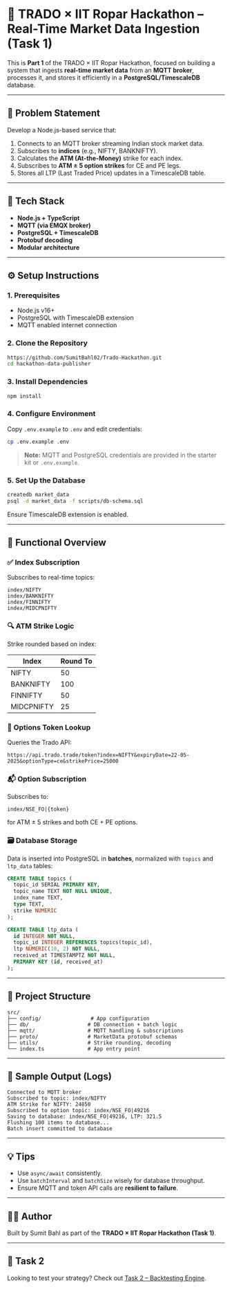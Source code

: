 # 📡 TRADO × IIT Ropar Hackathon – Real-Time Market Data Ingestion (Task 1)

This is **Part 1** of the TRADO × IIT Ropar Hackathon, focused on building a system that ingests **real-time market data** from an **MQTT broker**, processes it, and stores it efficiently in a **PostgreSQL/TimescaleDB** database.

---

## 📌 Problem Statement

Develop a Node.js-based service that:

1. Connects to an MQTT broker streaming Indian stock market data.
2. Subscribes to **indices** (e.g., NIFTY, BANKNIFTY).
3. Calculates the **ATM (At-the-Money)** strike for each index.
4. Subscribes to **ATM ± 5 option strikes** for CE and PE legs.
5. Stores all LTP (Last Traded Price) updates in a TimescaleDB table.

---

## 🚀 Tech Stack

* **Node.js + TypeScript**
* **MQTT (via EMQX broker)**
* **PostgreSQL + TimescaleDB**
* **Protobuf decoding**
* **Modular architecture**

---

## ⚙️ Setup Instructions

### 1. Prerequisites

* Node.js v16+
* PostgreSQL with TimescaleDB extension
* MQTT enabled internet connection

### 2. Clone the Repository

```bash
https://github.com/SumitBahl02/Trado-Hackathon.git
cd hackathon-data-publisher
```

### 3. Install Dependencies

```bash
npm install
```

### 4. Configure Environment

Copy `.env.example` to `.env` and edit credentials:

```bash
cp .env.example .env
```

> **Note:** MQTT and PostgreSQL credentials are provided in the starter kit or `.env.example`.

### 5. Set Up the Database

```bash
createdb market_data
psql -d market_data -f scripts/db-schema.sql
```

Ensure TimescaleDB extension is enabled.

---

## 🧠 Functional Overview

### ✅ Index Subscription

Subscribes to real-time topics:

```
index/NIFTY
index/BANKNIFTY
index/FINNIFTY
index/MIDCPNIFTY
```

### 🔍 ATM Strike Logic

Strike rounded based on index:

| Index      | Round To |
| ---------- | -------- |
| NIFTY      | 50       |
| BANKNIFTY  | 100      |
| FINNIFTY   | 50       |
| MIDCPNIFTY | 25       |

### 🧾 Options Token Lookup

Queries the Trado API:

```
https://api.trado.trade/token?index=NIFTY&expiryDate=22-05-2025&optionType=ce&strikePrice=25000
```

### 📬 Option Subscription

Subscribes to:

```
index/NSE_FO|{token}
```

for ATM ± 5 strikes and both CE + PE options.

### 🗃️ Database Storage

Data is inserted into PostgreSQL in **batches**, normalized with `topics` and `ltp_data` tables:

```sql
CREATE TABLE topics (
  topic_id SERIAL PRIMARY KEY,
  topic_name TEXT NOT NULL UNIQUE,
  index_name TEXT,
  type TEXT,
  strike NUMERIC
);

CREATE TABLE ltp_data (
  id INTEGER NOT NULL,
  topic_id INTEGER REFERENCES topics(topic_id),
  ltp NUMERIC(10, 2) NOT NULL,
  received_at TIMESTAMPTZ NOT NULL,
  PRIMARY KEY (id, received_at)
);
```

---

## 📂 Project Structure

```
src/
├── config/                # App configuration
├── db/                   # DB connection + batch logic
├── mqtt/                 # MQTT handling & subscriptions
├── proto/                # MarketData protobuf schemas
├── utils/                # Strike rounding, decoding
└── index.ts              # App entry point
```

---

## 🧪 Sample Output (Logs)

```
Connected to MQTT broker
Subscribed to topic: index/NIFTY
ATM Strike for NIFTY: 24850
Subscribed to option topic: index/NSE_FO|49216
Saving to database: index/NSE_FO|49216, LTP: 321.5
Flushing 100 items to database...
Batch insert committed to database
```

---

## 💡 Tips

* Use `async/await` consistently.
* Use `batchInterval` and `batchSize` wisely for database throughput.
* Ensure MQTT and token API calls are **resilient to failure**.

---

## 👨‍💻 Author

Built by Sumit Bahl as part of the **TRADO × IIT Ropar Hackathon (Task 1)**.

---

## 📌 Task 2

Looking to test your strategy? Check out [Task 2 – Backtesting Engine](../task-2-backtest-engine/README.md).
